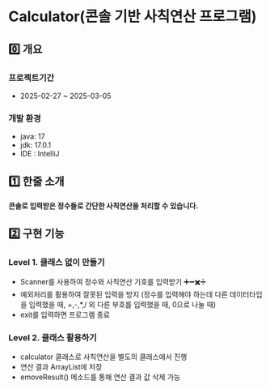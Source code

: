 # Calculator(콘솔 기반 사칙연산 프로그램)

## 0️⃣ 개요
### **프로젝트기간**
- 2025-02-27 ~ 2025-03-05
### **개발 환경** 
- java: 17
- jdk: 17.0.1
- IDE : IntelliJ

## 1️⃣ 한줄 소개
**콘솔로 입력받은 정수들로 간단한 사칙연산을 처리할 수 있습니다.**


## 2️⃣ 구현 기능

### **Level 1. 클래스 없이 만들기**
- Scanner를 사용하여 정수와 사칙연산 기호를 입력받기 ➕➖✖️➗
- 예외처리를 활용하여 잘못된 입력을 방지
  (정수를 입력해야 하는데 다른 데이터타입을 입력했을 때, +,-,*,/ 외 다른 부호를 입력했을 때, 0으로 나눌 때)
- exit를 입력하면 프로그램 종료

### **Level 2. 클래스 활용하기**
- calculator 클래스로 사칙연산을 별도의 클래스에서 진행
- 연산 결과 ArrayList에 저장
- emoveResult() 메소드를 통해 연산 결과 값 삭제 가능
